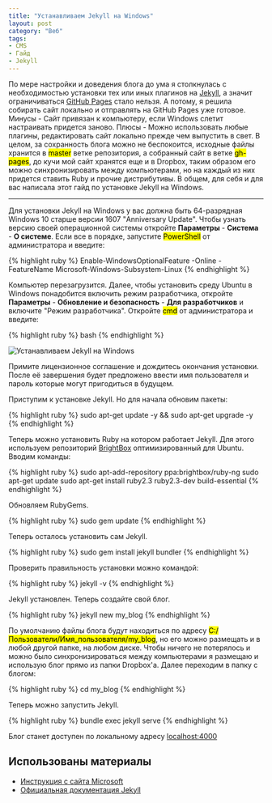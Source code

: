```yaml
---
title: "Устанавливаем Jekyll на Windows"
layout: post
category: "Веб"
tags:
- CMS
- Гайд
- Jekyll
---
```


По мере настройки и доведения блога до ума я столкнулась с необходимостью установки тех или иных плагинов на [Jekyll](http://jekyllrb.com/), а значит ограничиваться [GitHub Pages](https://pages.github.com/) стало нельзя. А потому, я решила собирать сайт локально и отправлять на GitHub Pages уже готовое. Минусы - Сайт привязан к компьютеру, если Windows слетит настраивать придется заново. Плюсы - Можно использовать любые плагины, редактировать сайт локально прежде чем выпустить в свет. В целом, за сохранность блога можно не беспокоится, исходные файлы хранится в <mark>master</mark> ветке репозитория, а собранный сайт в ветке <mark>gh-pages</mark>, до кучи мой сайт хранятся еще и в Dropbox, таким образом его можно синхронизировать между компьютерами, но на каждый из них придется ставить Ruby и прочие дистрибутивы.  В общем, для себя и для вас написала этот гайд по установке Jekyll на Windows.

<hr>

Для установки Jekyll на Windows у вас должна быть 64-разрядная Windows 10 старше версии 1607 "Anniversary Update". Чтобы узнать версию своей операционной системы откройте **Параметры** - **Система** - **О системе**. Если все в порядке, запустите <mark>PowerShell</mark> от администратора и введите:

{% highlight ruby %}
Enable-WindowsOptionalFeature -Online -FeatureName Microsoft-Windows-Subsystem-Linux
{% endhighlight %}

Компьютер перезагрузится. Далее, чтобы установить среду Ubuntu в Windows понадобится включить режим разработчика, откройте **Параметры** - **Обновление и безопасность** - **Для разработчиков** и включите "Режим разработчика". Откройте <mark>cmd</mark> от администратора и введите:

{% highlight ruby %}
bash
{% endhighlight %}

![Устанавливаем Jekyll на Windows](https://i.imgur.com/NgKO6eb.png)

Примите лицензионное соглашение и дождитесь окончания установки. После её завершения будет предложено ввести имя пользователя и пароль которые могут пригодиться в будущем.

Приступим к установке Jekyll. Но для начала обновим пакеты:

{% highlight ruby %}
sudo apt-get update -y && sudo apt-get upgrade -y
{% endhighlight %}

Теперь можно установить Ruby на котором работает Jekyll. Для этого используем репозиторий [BrightBox](https://www.brightbox.com/docs/ruby/ubuntu/) оптимизированный для Ubuntu. Вводим команды:

{% highlight ruby %}
sudo apt-add-repository ppa:brightbox/ruby-ng
sudo apt-get update
sudo apt-get install ruby2.3 ruby2.3-dev build-essential
{% endhighlight %}

Обновляем RubyGems.

{% highlight ruby %}
sudo gem update
{% endhighlight %}

Теперь осталось установить сам Jekyll.

{% highlight ruby %}
sudo gem install jekyll bundler
{% endhighlight %}

Проверить правильность установки можно командой:

{% highlight ruby %}
jekyll -v
{% endhighlight %}

Jekyll установлен. Теперь создайте свой блог.

{% highlight ruby %}
jekyll new my_blog
{% endhighlight %}

По умолчанию файлы блога  будут находиться по адресу <mark>C:/Пользователи/Имя_пользователя/my_blog</mark>, но его можно размещать и в любой другой папке, на любом диске. Чтобы ничего не потерялось и можно было синхронизироваться между компьютерами я размещаю и использую блог прямо из папки Dropbox'a. Далее переходим в папку с блогом:

{% highlight ruby %}
cd my_blog
{% endhighlight %}

Теперь можно запустить Jekyll.

{% highlight ruby %}
bundle exec jekyll serve
{% endhighlight %}

Блог станет доступен по локальному адресу [localhost:4000](http://localhost:4000)

## Использованы материалы

* [Инструкция с сайта Microsoft](https://msdn.microsoft.com/en-us/commandline/wsl/install_guide#for-anniversary-update-and-creators-update-install-using-lxrun)
* [Официальная документация Jekyll](https://jekyllrb.com/docs/windows/)